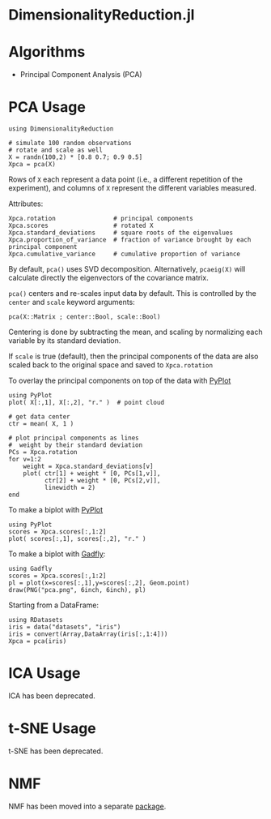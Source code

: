 DimensionalityReduction.jl
==========================

# Algorithms

* Principal Component Analysis (PCA)

# PCA Usage

    using DimensionalityReduction

    # simulate 100 random observations
    # rotate and scale as well
    X = randn(100,2) * [0.8 0.7; 0.9 0.5]
    Xpca = pca(X)

Rows of `X` each represent a data point (i.e., a different repetition of the experiment),
and columns of `X` represent the different variables measured.

Attributes:

    Xpca.rotation                # principal components
    Xpca.scores                  # rotated X
    Xpca.standard_deviations     # square roots of the eigenvalues
    Xpca.proportion_of_variance  # fraction of variance brought by each principal component
    Xpca.cumulative_variance     # cumulative proportion of variance

By default, `pca()` uses SVD decomposition. Alternatively, `pcaeig(X)` will calculate
directly the eigenvectors of the covariance matrix.

`pca()` centers and re-scales input data by default.
This is controlled by the `center` and `scale` keyword arguments:

	pca(X::Matrix ; center::Bool, scale::Bool)

Centering is done by subtracting the mean, and scaling by normalizing each variable by its
standard deviation.

If `scale` is true (default), then the principal components of the data are also
scaled back to the original space and saved to `Xpca.rotation`

To overlay the principal components on top of the data with [PyPlot](https://github.com/stevengj/PyPlot.jl)

	using PyPlot
	plot( X[:,1], X[:,2], "r." )  # point cloud

	# get data center
	ctr = mean( X, 1 )

	# plot principal components as lines
	#  weight by their standard deviation
	PCs = Xpca.rotation
	for v=1:2
		weight = Xpca.standard_deviations[v]
		plot( ctr[1] + weight * [0, PCs[1,v]], 
			  ctr[2] + weight * [0, PCs[2,v]],
			  linewidth = 2)
	end



To make a biplot with [PyPlot](https://github.com/stevengj/PyPlot.jl)

	using PyPlot
	scores = Xpca.scores[:,1:2]
	plot( scores[:,1], scores[:,2], "r." )


To make a biplot with [Gadfly](http://dcjones.github.io/Gadfly.jl/):

    using Gadfly
    scores = Xpca.scores[:,1:2]
    pl = plot(x=scores[:,1],y=scores[:,2], Geom.point)
    draw(PNG("pca.png", 6inch, 6inch), pl)

Starting from a DataFrame:

    using RDatasets
    iris = data("datasets", "iris")
    iris = convert(Array,DataArray(iris[:,1:4]))
    Xpca = pca(iris)

# ICA Usage

ICA has been deprecated.

# t-SNE Usage

t-SNE has been deprecated.

# NMF

NMF has been moved into a separate [package](https://github.com/JuliaStats/NMF.jl).
